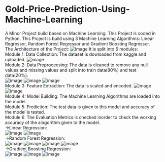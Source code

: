 # Gold-Price-Prediction-Using-Machine-Learning
A Minor Project build based on Machine Learning.
This Project is coded in Python.
This Project is build using 3 Machine Learning Algorithms: Linear Regressor, Random Forest Regressor and Gradient Boosting Regressor.  
The Architecture of the Project:
![image](https://github.com/NehaSree19/Gold-Price-Prediction-Using-Machine-Learning/assets/92450770/4c7d3943-2d62-463e-8ac1-edfac9d17db0)
It is split into 6 modules:  
Module 1: Data Collection: The dataset is dowloaded from kaggle and uploaded.
![image](https://github.com/NehaSree19/Gold-Price-Prediction-Using-Machine-Learning/assets/92450770/ef28fa2c-d6f8-4a1b-936c-54e81fc75aea)  
Module 2: Data Preproceesing: The data is cleaned to remove any null values and missing values and split into train data(80%) and test data(20%).  
![image](https://github.com/NehaSree19/Gold-Price-Prediction-Using-Machine-Learning/assets/92450770/817f9820-c22e-458d-94c8-91a0bce8fc74)
![image](https://github.com/NehaSree19/Gold-Price-Prediction-Using-Machine-Learning/assets/92450770/dc8737c1-e088-4a83-9c02-a6edd242c161)
![image](https://github.com/NehaSree19/Gold-Price-Prediction-Using-Machine-Learning/assets/92450770/1ad61f56-6b9e-4196-ba7d-1188b35d9c11)  
Module 3: Feature Extraction: The data is scaled and encoded.
![image](https://github.com/NehaSree19/Gold-Price-Prediction-Using-Machine-Learning/assets/92450770/f7ec69b7-6a45-499e-a0b2-98f67791094d)
![image](https://github.com/NehaSree19/Gold-Price-Prediction-Using-Machine-Learning/assets/92450770/0b88751e-a08d-47aa-b207-01d479586953)  
Module 4: Model Building: The Machine Learning Algorithms are loaded into the model.  
Module 5: Prediction: The test data is given to this model and accuracy of the model is tested.  
Module 6: The Evaluation Metrics is checked inorder to check the working accuracy of the alogorithm given to the model.  
->Linear Regression:  
![image](https://github.com/NehaSree19/Gold-Price-Prediction-Using-Machine-Learning/assets/92450770/36116ca4-1218-41fa-a3ba-62840391f811)
![image](https://github.com/NehaSree19/Gold-Price-Prediction-Using-Machine-Learning/assets/92450770/3bf9b582-cb9f-4f99-a9e9-3a1deb7a00e7)   
->Random Forest Regression:  
![image](https://github.com/NehaSree19/Gold-Price-Prediction-Using-Machine-Learning/assets/92450770/eb8f92f2-25fc-4d06-a490-c94cd5dc8d0e)
![image](https://github.com/NehaSree19/Gold-Price-Prediction-Using-Machine-Learning/assets/92450770/6fd8b174-de1f-4a4c-b987-ff61b03d6dac)
![image](https://github.com/NehaSree19/Gold-Price-Prediction-Using-Machine-Learning/assets/92450770/aefa02a4-5d4e-47ae-9f8b-288ccde6f3fd)
![image](https://github.com/NehaSree19/Gold-Price-Prediction-Using-Machine-Learning/assets/92450770/053df23b-737d-451b-bf83-ce722bce751a)  
->Gradient Boosting Regression:  
![image](https://github.com/NehaSree19/Gold-Price-Prediction-Using-Machine-Learning/assets/92450770/1a4df561-0229-49f1-ae21-75cd6b00fb20)
![image](https://github.com/NehaSree19/Gold-Price-Prediction-Using-Machine-Learning/assets/92450770/3a7c8e59-f94e-4e7e-91e7-14538d3a67d4)
![image](https://github.com/NehaSree19/Gold-Price-Prediction-Using-Machine-Learning/assets/92450770/330df083-a320-44ff-9509-d7606996a0b9)
